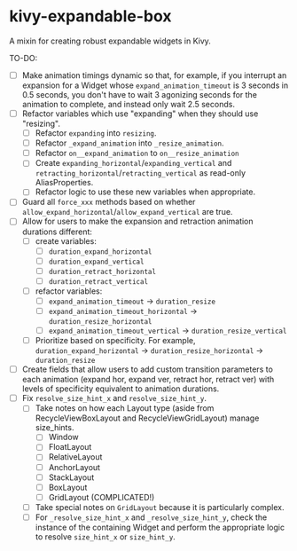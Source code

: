 # kivy-expandable-box
A mixin for creating robust expandable widgets in Kivy.

TO-DO:
 - [ ] Make animation timings dynamic so that, for example, if you interrupt an expansion for a Widget whose `expand_animation_timeout` is 3 seconds in 0.5 seconds, you don't have to wait 3 agonizing seconds for the animation to complete, and instead only wait 2.5 seconds.
 - [ ] Refactor variables which use "expanding" when they should use "resizing". 
   - [ ] Refactor `expanding` into `resizing`.
   - [ ] Refactor `_expand_animation` into `_resize_animation`.
   - [ ] Refactor `on__expand_animation` to `on__resize_animation`
   - [ ] Create `expanding_horizontal`/`expanding_vertical` and `retracting_horizontal`/`retracting_vertical` as read-only AliasProperties.
   - [ ] Refactor logic to use these new variables when appropriate.
 - [ ] Guard all `force_xxx` methods based on whether `allow_expand_horizontal`/`allow_expand_vertical` are true.
 - [ ] Allow for users to make the expansion and retraction animation durations different:
   -  [ ] create variables:
      - [ ] `duration_expand_horizontal`
      - [ ] `duration_expand_vertical`
      - [ ] `duration_retract_horizontal`
      - [ ] `duration_retract_vertical`
   -  [ ] refactor variables:
      - [ ] `expand_animation_timeout` → `duration_resize`
      - [ ] `expand_animation_timeout_horizontal`  → `duration_resize_horizontal`
      - [ ] `expand_animation_timeout_vertical`  → `duration_resize_vertical`
   - [ ] Prioritize based on specificity. For example, `duration_expand_horizontal` → `duration_resize_horizontal` → `duration_resize`
 - [ ] Create fields that allow users to add custom transition parameters to each animation (expand hor, expand ver, retract hor, retract ver) with levels of specificity equivalent to animation durations.
 - [ ] Fix `resolve_size_hint_x` and `resolve_size_hint_y`.
   - [ ] Take notes on how each Layout type (aside from RecycleViewBoxLayout and RecycleViewGridLayout) manage size_hints.
     - [ ] Window
     - [ ] FloatLayout
     - [ ] RelativeLayout
     - [ ] AnchorLayout
     - [ ] StackLayout
     - [ ] BoxLayout
     - [ ] GridLayout (COMPLICATED!)
   - [ ] Take special notes on `GridLayout` because it is particularly complex.
   - [ ] For `_resolve_size_hint_x` and `_resolve_size_hint_y`, check the instance of the containing Widget and perform the appropriate logic to resolve `size_hint_x` or `size_hint_y`.
